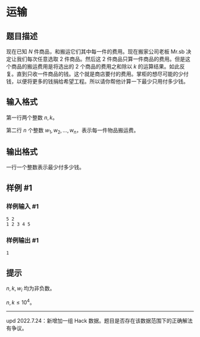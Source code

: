 # 运输

## 题目描述

现在已知 $N$ 件商品，和搬运它们其中每一件的费用。现在搬家公司老板 Mr.sb 决定让我们每次任意选取 $2$ 件商品。然后这 $2$ 件商品只算一件商品的费用。但是这个商品的搬运费用是将选出的 $2$ 个商品的费用之和除以 $k$ 的运算结果。如此反复。直到只收一件商品的钱。这个就是商店要付的费用。掌柜的想尽可能的少付钱，以便将更多的钱捐给希望工程。所以请你帮他计算一下最少只用付多少钱。


## 输入格式

第一行两个整数 $n,k$。

第二行 $n$ 个整数 $w_1,w_2,\ldots,w_n$，表示每一件物品搬运费。


## 输出格式

一行一个整数表示最少付多少钱。


## 样例 #1

### 样例输入 #1
```
5 2
1 2 3 4 5
```

### 样例输出 #1

```
1
```

## 提示

$n,k,w_i$ 均为非负数。

$n,k\le 10^4$。

---

$\text{upd 2022.7.24}$：新增加一组 Hack 数据。题目是否存在该数据范围下的正确解法有争议。
